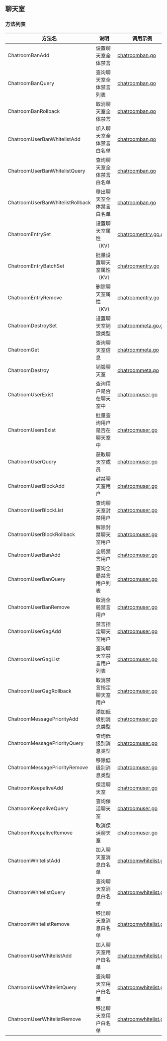 ## 聊天室

### 方法列表
| 方法名                              | 说明            | 调用示例                                           |
|----------------------------------|---------------|------------------------------------------------|
| ChatroomBanAdd                   | 设置聊天室全体禁言     | [chatroomban.go](./chatroomban.go)             |
| ChatroomBanQuery                 | 查询聊天室全体禁言列表   | [chatroomban.go](./chatroomban.go)             |
| ChatroomBanRollback              | 取消聊天室全体禁言     | [chatroomban.go](./chatroomban.go)             |
| ChatroomUserBanWhitelistAdd      | 加入聊天室全体禁言白名单  | [chatroomban.go](./chatroomban.go)             |
| ChatroomUserBanWhitelistQuery    | 查询聊天室全体禁言白名单  | [chatroomban.go](./chatroomban.go)             |
| ChatroomUserBanWhitelistRollback | 移出聊天室全体禁言白名单  | [chatroomban.go](./chatroomban.go)             |
| ChatroomEntrySet                 | 设置聊天室属性（KV）   | [chatroomentry.go.go](./chatroomentry.go.go)   |
| ChatroomEntryBatchSet            | 批量设置聊天室属性（KV） | [chatroomentry.go](./chatroomentry.go)         |
| ChatroomEntryRemove              | 删除聊天室属性（KV)   | [chatroomentry.go](./chatroomentry.go)         |
| ChatroomDestroySet               | 设置聊天室销毁类型     | [chatroommeta.go.go](./chatroommeta.go.go)     |
| ChatroomGet                      | 查询聊天室信息       | [chatroommeta.go](./chatroommeta.go)           |
| ChatroomDestroy                  | 销毁聊天室         | [chatroommeta.go](./chatroommeta.go)           |
| ChatroomUserExist                | 查询用户是否在聊天室中   | [chatroomuser.go](./chatroomuser.go)           |
| ChatroomUsersExist               | 批量查询用户是否在聊天室中 | [chatroomuser.go](./chatroomuser.go)           |
| ChatroomUserQuery                | 获取聊天室成员       | [chatroomuser.go](./chatroomuser.go)           |
| ChatroomUserBlockAdd             | 封禁聊天室用户       | [chatroomuser.go](./chatroomuser.go)           |
| ChatroomUserBlockList            | 查询聊天室封禁用户     | [chatroomuser.go](./chatroomuser.go)           |
| ChatroomUserBlockRollback        | 解除封禁聊天室用户     | [chatroomuser.go](./chatroomuser.go)           |
| ChatroomUserBanAdd               | 全局禁言用户        | [chatroomuser.go](./chatroomuser.go)           |
| ChatroomUserBanQuery             | 查询全局禁言用户列表    | [chatroomuser.go](./chatroomuser.go)           |
| ChatroomUserBanRemove            | 取消全局禁言用户      | [chatroomuser.go](./chatroomuser.go)           |
| ChatroomUserGagAdd               | 禁言指定聊天室用户     | [chatroomuser.go](./chatroomuser.go)           |
| ChatroomUserGagList              | 查询聊天室禁言用户列表   | [chatroomuser.go](./chatroomuser.go)           |
| ChatroomUserGagRollback          | 取消禁言指定聊天室用户   | [chatroomuser.go](./chatroomuser.go)           |
| ChatroomMessagePriorityAdd       | 添加低级别消息类型     | [chatroomuser.go](./chatroomuser.go)           |
| ChatroomMessagePriorityQuery     | 查询低级别消息类型     | [chatroomuser.go](./chatroomuser.go)           |
| ChatroomMessagePriorityRemove    | 移除低级别消息类型     | [chatroomuser.go](./chatroomuser.go)           |
| ChatroomKeepaliveAdd             | 保活聊天室         | [chatroomuser.go](./chatroomuser.go)           |
| ChatroomKeepaliveQuery           | 查询保活聊天室       | [chatroomuser.go](./chatroomuser.go)           |
| ChatroomKeepaliveRemove          | 取消保活聊天室       | [chatroomuser.go](./chatroomuser.go)           |
| ChatroomWhitelistAdd             | 加入聊天室消息白名单    | [chatroomwhitelist.go](./chatroomwhitelist.go) |
| ChatroomWhitelistQuery           | 查询聊天室消息白名单    | [chatroomwhitelist.go](./chatroomwhitelist.go) |
| ChatroomWhitelistRemove          | 移出聊天室消息白名单    | [chatroomwhitelist.go](./chatroomwhitelist.go) |
| ChatroomUserWhitelistAdd         | 加入聊天室用户白名单    | [chatroomwhitelist.go](./chatroomwhitelist.go) |
| ChatroomUserWhitelistQuery       | 查询聊天室用户白名单    | [chatroomwhitelist.go](./chatroomwhitelist.go) |
| ChatroomUserWhitelistRemove      | 移出聊天室用户白名单    | [chatroomwhitelist.go](./chatroomwhitelist.go) |
